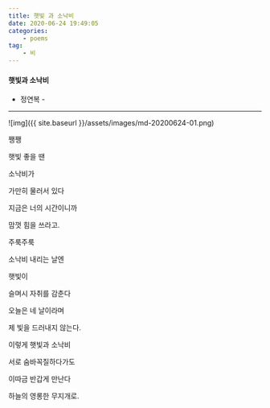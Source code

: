 ```yaml
---
title: 햇빛 과 소낙비
date: 2020-06-24 19:49:05
categories: 
    - poems
tag: 
    - 비
---
```


#### 햇빛과 소낙비

- 정연복 -


---

![img]({{ site.baseurl }}/assets/images/md-20200624-01.png)

쨍쨍

햇빛 좋을 땐

 

소낙비가

가만히 물러서 있다

 

지금은 너의 시간이니까

맘껏 힘을 쓰라고.

 

주룩주룩

소낙비 내리는 날엔

 

햇빛이

슬며시 자취를 감춘다

 

오늘은 네 날이라며

제 빛을 드러내지 않는다.

 

이렇게 햇빛과 소낙비

서로 숨바꼭질하다가도

 

이따금 반갑게 만난다

하늘의 영롱한 무지개로.